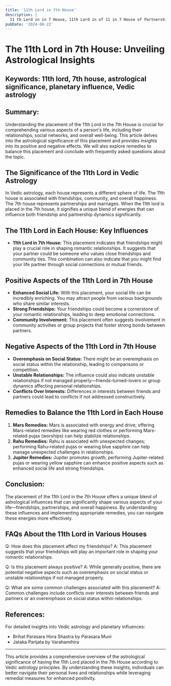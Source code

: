 ```yaml
---
title: '11th Lord in 7th House'
description: |
  11 th Lord in in 7 House, 11th Lord in of 11 in 7 House of Partnership in Vedic astrology
pubDate: '2024-08-22'
---
```


# The 11th Lord in 7th House: Unveiling Astrological Insights

## Keywords: 11th lord, 7th house, astrological significance, planetary influence, Vedic astrology

## Summary:
Understanding the placement of the 11th Lord in the 7th House is crucial for comprehending various aspects of a person's life, including their relationships, social networks, and overall well-being. This article delves into the astrological significance of this placement and provides insights into its positive and negative effects. We will also explore remedies to balance this placement and conclude with frequently asked questions about the topic.

## The Significance of the 11th Lord in Vedic Astrology
In Vedic astrology, each house represents a different sphere of life. The 11th house is associated with friendships, community, and overall happiness. The 7th house represents partnerships and marriages. When the 11th lord is placed in the 7th house, it signifies a unique blend of energies that can influence both friendship and partnership dynamics significantly.

## The 11th Lord in Each House: Key Influences
- **11th Lord in 7th House:** This placement indicates that friendships might play a crucial role in shaping romantic relationships. It suggests that your partner could be someone who values close friendships and community ties. This combination can also indicate that you might find your life partner through social connections or mutual friends.

## Positive Aspects of the 11th Lord in 7th House

- **Enhanced Social Life:** With this placement, your social life can be incredibly enriching. You may attract people from various backgrounds who share similar interests.
- **Strong Friendships:** Your friendships could become a cornerstone of your romantic relationships, leading to deep emotional connections.
- **Community Involvement:** This placement often suggests involvement in community activities or group projects that foster strong bonds between partners.

## Negative Aspects of the 11th Lord in 7th House

- **Overemphasis on Social Status:** There might be an overemphasis on social status within the relationship, leading to comparisons or competition.
- **Unstable Relationships:** The influence could also indicate unstable relationships if not managed properly—friends-turned-lovers or group dynamics affecting personal relationships.
- **Conflicts Over Interests:** Differences in interests between friends and partners could lead to conflicts if not addressed constructively.

## Remedies to Balance the 11th Lord in Each House

1. **Mars Remedies:** Mars is associated with energy and drive; offering Mars-related remedies like wearing red clothes or performing Mars-related pujas (worships) can help stabilize relationships.
2. **Rahu Remedies:** Rahu is associated with unexpected changes; performing Rahu-related pujas or wearing blue sapphire can help manage unexpected challenges in relationships.
3. **Jupiter Remedies:** Jupiter promotes growth; performing Jupiter-related pujas or wearing yellow sapphire can enhance positive aspects such as enhanced social life and strong friendships.

## Conclusion:
The placement of the 11th Lord in the 7th House offers a unique blend of astrological influences that can significantly shape various aspects of your life—friendships, partnerships, and overall happiness. By understanding these influences and implementing appropriate remedies, you can navigate these energies more effectively.

## FAQs About the 11th Lord in Various Houses

Q: How does this placement affect my friendships?
A: This placement suggests that your friendships will play an important role in shaping your romantic relationships.

Q: Is this placement always positive?
A: While generally positive, there are potential negative aspects such as overemphasis on social status or unstable relationships if not managed properly.

Q: What are some common challenges associated with this placement?
A: Common challenges include conflicts over interests between friends and partners or an overemphasis on social status within relationships.

## References:
For detailed insights into Vedic astrology and planetary influences:
- Brihat Parasara Hora Shastra by Parasara Muni
- Jataka Parijata by Varahamihira

---

This article provides a comprehensive overview of the astrological significance of having the 11th Lord placed in the 7th House according to Vedic astrology principles. By understanding these insights, individuals can better navigate their personal lives and relationships while leveraging remedial measures for enhanced positivity.